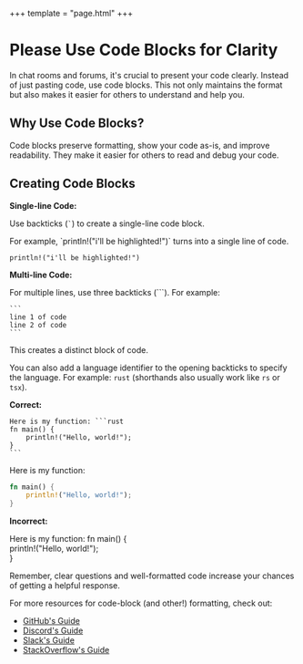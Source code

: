+++
template = "page.html"
+++

# Please Use Code Blocks for Clarity

In chat rooms and forums, it's crucial to present your code clearly. Instead of just pasting code, use code blocks. This not only maintains the format but also makes it easier for others to understand and help you.

## Why Use Code Blocks?

Code blocks preserve formatting, show your code as-is, and improve readability. They make it easier for others to read and debug your code.

## Creating Code Blocks

**Single-line Code:**

Use backticks (`` ` ``) to create a single-line code block.

For example,
\`println!("i'll be highlighted!")\` turns into a single line of code.

`println!("i'll be highlighted!")`

**Multi-line Code:**

For multiple lines, use three backticks (```). For example:

````
```
line 1 of code
line 2 of code
```
````

This creates a distinct block of code.

You can also add a language identifier to the opening backticks to specify the language. For example: `rust` (shorthands also usually work like `rs` or `tsx`).

**Correct:**

````
Here is my function: ```rust
fn main() {
    println!("Hello, world!");
}
```
````

Here is my function:

```rust
fn main() {
    println!("Hello, world!");
}
```

**Incorrect:**

Here is my function: fn main() {  
 println!("Hello, world!");  
}

Remember, clear questions and well-formatted code increase your chances of getting a helpful response.

For more resources for code-block (and other!) formatting, check out:

-   [GitHub's Guide](https://docs.github.com/en/get-started/writing-on-github/working-with-advanced-formatting/creating-and-highlighting-code-blocks)
-   [Discord's Guide](https://support.discord.com/hc/en-us/articles/210298617-Markdown-Text-101-Chat-Formatting-Bold-Italic-Underline-#h_01GY0DAKGXDEHE263BCAYEGFJA)
-   [Slack's Guide](https://slack.com/intl/en-ca/help/articles/204145658-Format-your-messages)
-   [StackOverflow's Guide](https://stackoverflow.com/editing-help#syntax-highlighting)
